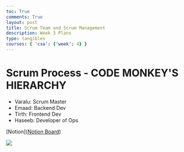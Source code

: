 ```yaml
---
toc: True
comments: True
layout: post
title: Scrum Team and Scrum Management
description: Week 3 Plans
type: tangibles
courses: { 'csa': {'week': 4} }
---
```


# Scrum Process - CODE MONKEY'S HIERARCHY
- Varalu: Scrum Master
- Emaad: Backend Dev
- Tirth: Frontend Dev
- Haseeb: Developer of Ops

[Notion]([Notion Board](https://www.notion.so/e9447b9bfb944ca8a002b5e71bf70dc1?v=6f82189614a3423aa5c303a29260207c))

<img src="{{site.baseurl}}/images/Scrum-Process.png">